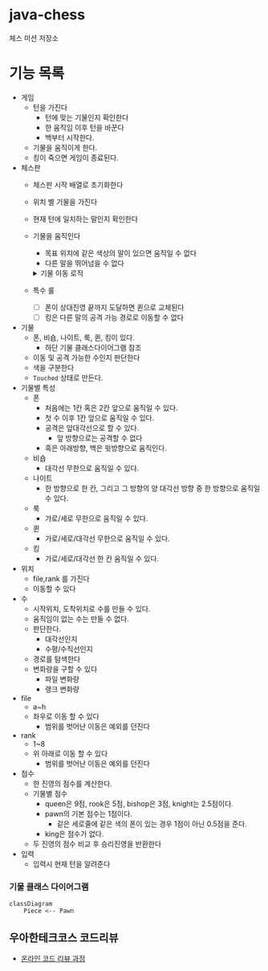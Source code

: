 # java-chess

체스 미션 저장소

# 기능 목록

- 게임
    - 턴을 가진다
        - 턴에 맞는 기물인지 확인한다
        - 한 움직임 이후 턴을 바꾼다
        - 백부터 시작한다.
    - 기물을 움직이게 한다.
    - 킹이 죽으면 게임이 종료된다.
- 체스판
    - 체스판 시작 배열로 초기화한다
    - 위치 별 기물을 가진다
    - 현재 턴에 일치하는 말인지 확인한다
    - 기물을 움직인다
        - 목표 위치에 같은 색상의 말이 있으면 움직일 수 없다
        - 다른 말을 뛰어넘을 수 없다
        <details>
            <summary>기물 이동 로직</summary>

        0. 출발 위치에 기물이 존재하는지 확인한다.
        1. 목표 위치에 기물이 존재하는지 확인한다.
        2. 기물이 목표 위치에 도달할 수 있는지 확인한다.
        3. 목표에 도달하는중 다른 기물이 있는지 확인한다.
        4. 위치를 바꾼다.
        </details>
    - 특수 룰
        - [ ] 폰이 상대진영 끝까지 도달하면 퀸으로 교체된다
        - [ ] 킹은 다른 말의 공격 가능 경로로 이동할 수 없다
- 기물
    - 폰, 비숍, 나이트, 룩, 퀸, 킹이 있다.
        - 하단 기물 클래스다이어그램 참조
    - 이동 및 공격 가능한 수인지 판단한다
    - 색을 구분한다
    - `Touched` 상태로 만든다.
- 기물별 특성
    - 폰
        - 처음에는 1칸 혹은 2칸 앞으로 움직일 수 있다.
        - 첫 수 이후 1칸 앞으로 움직일 수 있다.
        - 공격은 앞대각선으로 할 수 있다.
            - 앞 방향으로는 공격할 수 없다
        - 흑은 아래방향, 백은 윗방향으로 움직인다.
    - 비숍
        - 대각선 무한으로 움직일 수 있다.
    - 나이트
        - 한 방향으로 한 칸, 그리고 그 방향의 양 대각선 방향 중 한 방향으로 움직일 수 있다.
    - 룩
        - 가로/세로 무한으로 움직일 수 있다.
    - 퀸
        - 가로/세로/대각선 무한으로 움직일 수 있다.
    - 킹
        - 가로/세로/대각선 한 칸 움직일 수 있다.
- 위치
    - file,rank 를 가진다
    - 이동할 수 있다
- 수
    - 시작위치, 도착위치로 수를 만들 수 있다.
    - 움직임이 없는 수는 만들 수 없다.
    - 판단한다.
        - 대각선인지
        - 수평/수직선인지
    - 경로를 탐색한다
    - 변화량을 구할 수 있다
        - 파일 변화량
        - 랭크 변화량
- file
    - a~h
    - 좌우로 이동 할 수 있다
        - 범위를 벗어난 이동은 예외를 던진다
- rank
    - 1~8
    - 위 아래로 이동 할 수 있다
        - 범위를 벗어난 이동은 예외를 던진다
- 점수
    - 한 진영의 점수를 계산한다.
    - 기물별 점수
        - queen은 9점, rook은 5점, bishop은 3점, knight는 2.5점이다.
        - pawn의 기본 점수는 1점이다.
            - 같은 세로줄에 같은 색의 폰이 있는 경우 1점이 아닌 0.5점을 준다.
        - king은 점수가 없다.
    - 두 진영의 점수 비교 후 승리진영을 반환한다
- 입력
    - 입력시 현재 턴을 알려준다

### 기물 클래스 다이어그램

```mermaid
classDiagram
    Piece <-- Pawn
```

## 우아한테크코스 코드리뷰

- [온라인 코드 리뷰 과정](https://github.com/woowacourse/woowacourse-docs/blob/master/maincourse/README.md)
